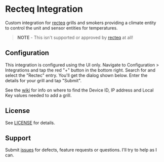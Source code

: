 # Recteq Integration

Custom integration for [recteq][recteq] grills and smokers providing a climate entity to control the unit and sensor entities for temperatures.

> **NOTE** - This isn't supported or approved by [recteq][recteq] at all!

## Configuration

This integration is configured using the UI only. Navigate to Configuration > Integrations and tap the red "+" button in the bottom right. Search for and select the "Rectec" entry. You'll get the dialog shown below. Enter the details for your grill and tap "Submit".

See the [wiki](https://github.com/mochman/recteq/wiki) for info on where to find the Device ID, IP address and Local Key values needed to add a grill.

## License

See [LICENSE](LICENSE) for details.

## Support

Submit [issues](https://github.com/mochman/recteq/issues) for defects, feature requests or questions. I'll try to help as I can.

[recteq]: https://www.recteq.com/
